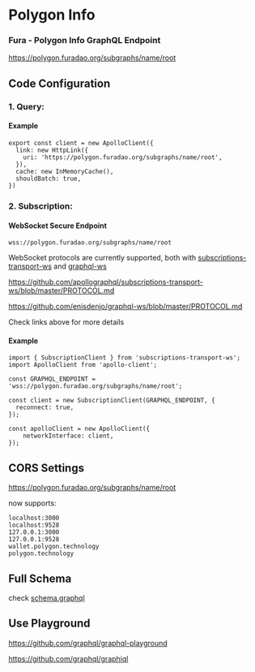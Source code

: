 # Polygon Info

### Fura - Polygon Info GraphQL Endpoint
https://polygon.furadao.org/subgraphs/name/root

## Code Configuration

### 1. Query:

#### Example
```
export const client = new ApolloClient({
  link: new HttpLink({
    uri: 'https://polygon.furadao.org/subgraphs/name/root',
  }),
  cache: new InMemoryCache(),
  shouldBatch: true,
})
```

### 2. Subscription:

#### WebSocket Secure Endpoint

```
wss://polygon.furadao.org/subgraphs/name/root
```

WebSocket protocols are currently supported, both with [subscriptions-transport-ws](https://github.com/apollographql/subscriptions-transport-ws) and [graphql-ws](https://github.com/enisdenjo/graphql-ws)  

https://github.com/apollographql/subscriptions-transport-ws/blob/master/PROTOCOL.md  

https://github.com/enisdenjo/graphql-ws/blob/master/PROTOCOL.md

Check links above for more details  

#### Example

```
import { SubscriptionClient } from 'subscriptions-transport-ws';
import ApolloClient from 'apollo-client';

const GRAPHQL_ENDPOINT = 'wss://polygon.furadao.org/subgraphs/name/root';

const client = new SubscriptionClient(GRAPHQL_ENDPOINT, {
  reconnect: true,
});

const apolloClient = new ApolloClient({
    networkInterface: client,
});
```

## CORS Settings
https://polygon.furadao.org/subgraphs/name/root 

now supports:
```
localhost:3000
localhost:9528
127.0.0.1:3000
127.0.0.1:9528
wallet.polygon.technology
polygon.technology
```

## Full Schema
check [schema.graphql](https://github.com/furaprotocol/polygon-info/blob/main/schema.graphql)


## Use Playground
https://github.com/graphql/graphql-playground  

https://github.com/graphql/graphiql

